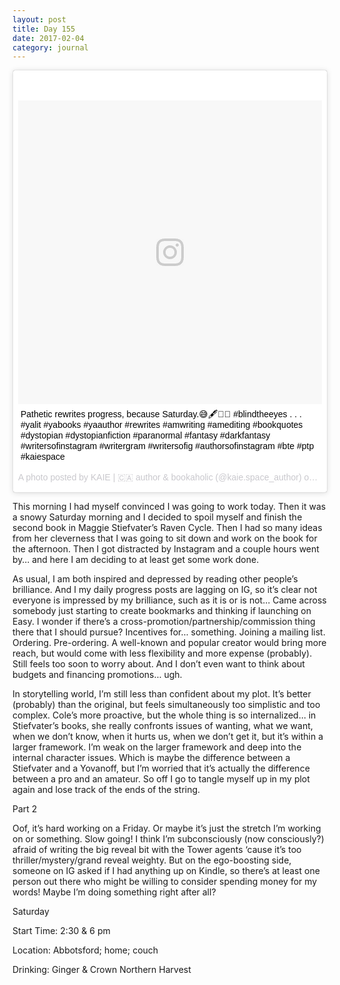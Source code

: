 ```yaml
---
layout: post
title: Day 155
date: 2017-02-04
category: journal
---
```


<blockquote class="instagram-media" data-instgrm-captioned data-instgrm-version="7" style=" background:#FFF; border:0; border-radius:3px; box-shadow:0 0 1px 0 rgba(0,0,0,0.5),0 1px 10px 0 rgba(0,0,0,0.15); margin: 1px; max-width:658px; padding:0; width:99.375%; width:-webkit-calc(100% - 2px); width:calc(100% - 2px);"><div style="padding:8px;"> <div style=" background:#F8F8F8; line-height:0; margin-top:40px; padding:50.0% 0; text-align:center; width:100%;"> <div style=" background:url(data:image/png;base64,iVBORw0KGgoAAAANSUhEUgAAACwAAAAsCAMAAAApWqozAAAABGdBTUEAALGPC/xhBQAAAAFzUkdCAK7OHOkAAAAMUExURczMzPf399fX1+bm5mzY9AMAAADiSURBVDjLvZXbEsMgCES5/P8/t9FuRVCRmU73JWlzosgSIIZURCjo/ad+EQJJB4Hv8BFt+IDpQoCx1wjOSBFhh2XssxEIYn3ulI/6MNReE07UIWJEv8UEOWDS88LY97kqyTliJKKtuYBbruAyVh5wOHiXmpi5we58Ek028czwyuQdLKPG1Bkb4NnM+VeAnfHqn1k4+GPT6uGQcvu2h2OVuIf/gWUFyy8OWEpdyZSa3aVCqpVoVvzZZ2VTnn2wU8qzVjDDetO90GSy9mVLqtgYSy231MxrY6I2gGqjrTY0L8fxCxfCBbhWrsYYAAAAAElFTkSuQmCC); display:block; height:44px; margin:0 auto -44px; position:relative; top:-22px; width:44px;"></div></div> <p style=" margin:8px 0 0 0; padding:0 4px;"> <a href="https://www.instagram.com/p/BQHgXYKAubl/" style=" color:#000; font-family:Arial,sans-serif; font-size:14px; font-style:normal; font-weight:normal; line-height:17px; text-decoration:none; word-wrap:break-word;" target="_blank">Pathetic rewrites progress, because Saturday.😅🖋📖✨ #blindtheeyes . . . #yalit #yabooks #yaauthor #rewrites #amwriting #amediting #bookquotes #dystopian #dystopianfiction #paranormal #fantasy #darkfantasy #writersofinstagram #writergram #writersofig #authorsofinstagram #bte #ptp #kaiespace</a></p> <p style=" color:#c9c8cd; font-family:Arial,sans-serif; font-size:14px; line-height:17px; margin-bottom:0; margin-top:8px; overflow:hidden; padding:8px 0 7px; text-align:center; text-overflow:ellipsis; white-space:nowrap;">A photo posted by KAIE | 🇨🇦 author &amp; bookaholic (@kaie.space_author) on <time style=" font-family:Arial,sans-serif; font-size:14px; line-height:17px;" datetime="2017-02-05T04:56:03+00:00">Feb 4, 2017 at 8:56pm PST</time></p></div></blockquote>
<script async defer src="//platform.instagram.com/en_US/embeds.js"></script>

This morning I had myself convinced I was going to work today. Then it was a snowy Saturday morning and I decided to spoil myself and finish the second book in Maggie Stiefvater’s Raven Cycle. Then I had so many ideas from her cleverness that I was going to sit down and work on the book for the afternoon. Then I got distracted by Instagram and a couple hours went by… and here I am deciding to at least get some work done. 

As usual, I am both inspired and depressed by reading other people’s brilliance. And I my daily progress posts are lagging on IG, so it’s clear not everyone is impressed by my brilliance, such as it is or is not… Came across somebody just starting to create bookmarks and thinking if launching on Easy. I wonder if there’s a cross-promotion/partnership/commission thing there that I should pursue? Incentives for… something. Joining a mailing list. Ordering. Pre-ordering. A well-known and popular creator would bring more reach, but would come with less flexibility and more expense (probably). Still feels too soon to worry about. And I don’t even want to think about budgets and financing promotions… ugh.

In storytelling world, I’m still less than confident about my plot. It’s better (probably) than the original, but feels simultaneously too simplistic and too complex. Cole’s more proactive, but the whole thing is so internalized… in Stiefvater’s books, she really confronts issues of wanting, what we want, when we don’t know, when it hurts us, when we don’t get it, but it’s within a larger framework. I’m weak on the larger framework and deep into the internal character issues. Which is maybe the difference between a Stiefvater and a Yovanoff, but I’m worried that it’s actually the difference between a pro and an amateur. So off I go to tangle myself up in my plot again and lose track of the ends of the string.

Part 2

Oof, it’s hard working on a Friday. Or maybe it’s just the stretch I’m working on or something. Slow going! I think I’m subconsciously (now consciously?) afraid of writing the big reveal bit with the Tower agents ‘cause it’s too thriller/mystery/grand reveal weighty. But on the ego-boosting side, someone on IG asked if I had anything up on Kindle, so there’s at least one person out there who might be willing to consider spending money for my words! Maybe I’m doing something right after all?

Saturday

Start Time: 2:30 & 6 pm

Location: Abbotsford; home; couch

Drinking: Ginger & Crown Northern Harvest
